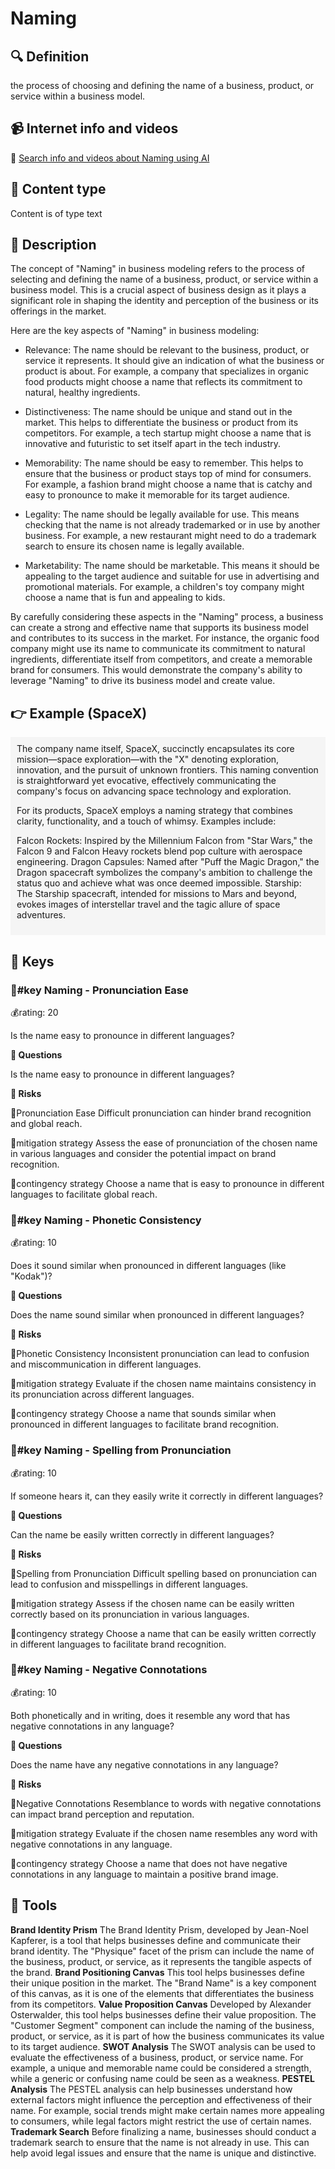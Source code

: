 
# Naming


## 🔍 Definition
the process of choosing and defining the name of a business, product, or service within a business model.


## 📹 Internet info and videos
🤖 [Search info and videos about Naming using AI](https://www.perplexity.ai/search?q=videos+about+Naming:+the+process+of+choosing+and+defining+the+name+of+a+business,+product,+or+service+within+a+business+model.
)

## 📰 Content type 
Content is of type text

## 📖 Description
The concept of "Naming" in business modeling refers to the process of selecting and defining the name of a business, product, or service within a business model. This is a crucial aspect of business design as it plays a significant role in shaping the identity and perception of the business or its offerings in the market. 

Here are the key aspects of "Naming" in business modeling:

- Relevance: The name should be relevant to the business, product, or service it represents. It should give an indication of what the business or product is about. For example, a company that specializes in organic food products might choose a name that reflects its commitment to natural, healthy ingredients.

- Distinctiveness: The name should be unique and stand out in the market. This helps to differentiate the business or product from its competitors. For example, a tech startup might choose a name that is innovative and futuristic to set itself apart in the tech industry.

- Memorability: The name should be easy to remember. This helps to ensure that the business or product stays top of mind for consumers. For example, a fashion brand might choose a name that is catchy and easy to pronounce to make it memorable for its target audience.

- Legality: The name should be legally available for use. This means checking that the name is not already trademarked or in use by another business. For example, a new restaurant might need to do a trademark search to ensure its chosen name is legally available.

- Marketability: The name should be marketable. This means it should be appealing to the target audience and suitable for use in advertising and promotional materials. For example, a children's toy company might choose a name that is fun and appealing to kids.

By carefully considering these aspects in the "Naming" process, a business can create a strong and effective name that supports its business model and contributes to its success in the market. For instance, the organic food company might use its name to communicate its commitment to natural ingredients, differentiate itself from competitors, and create a memorable brand for consumers. This would demonstrate the company's ability to leverage "Naming" to drive its business model and create value.

## 👉 Example (SpaceX)

<div style="background-color: #f5f5f5; padding: 10px;">The company name itself, SpaceX, succinctly encapsulates its core mission—space exploration—with the "X" denoting exploration, innovation, and the pursuit of unknown frontiers. This naming convention is straightforward yet evocative, effectively communicating the company's focus on advancing space technology and exploration.

For its products, SpaceX employs a naming strategy that combines clarity, functionality, and a touch of whimsy. Examples include:

Falcon Rockets: Inspired by the Millennium Falcon from "Star Wars," the Falcon 9 and Falcon Heavy rockets blend pop culture with aerospace engineering.
Dragon Capsules: Named after "Puff the Magic Dragon," the Dragon spacecraft symbolizes the company's ambition to challenge the status quo and achieve what was once deemed impossible.
Starship: The Starship spacecraft, intended for missions to Mars and beyond, evokes images of interstellar travel and the tagic allure of space adventures.
</div>

## 🔑 Keys

### 🔑#key Naming - Pronunciation Ease

💰rating: 20


Is the name easy to pronounce in different languages?

**💭 Questions**

Is the name easy to pronounce in different languages?

**🚨 Risks**

🚨Pronunciation Ease
Difficult pronunciation can hinder brand recognition and global reach.

🚨mitigation strategy
Assess the ease of pronunciation of the chosen name in various languages and consider the potential impact on brand recognition.

🚨contingency strategy
Choose a name that is easy to pronounce in different languages to facilitate global reach.


### 🔑#key Naming - Phonetic Consistency

💰rating: 10


Does it sound similar when pronounced in different languages (like "Kodak")?

**💭 Questions**

Does the name sound similar when pronounced in different languages?

**🚨 Risks**

🚨Phonetic Consistency
Inconsistent pronunciation can lead to confusion and miscommunication in different languages.

🚨mitigation strategy
Evaluate if the chosen name maintains consistency in its pronunciation across different languages.

🚨contingency strategy
Choose a name that sounds similar when pronounced in different languages to facilitate brand recognition.


### 🔑#key Naming - Spelling from Pronunciation

💰rating: 10


If someone hears it, can they easily write it correctly in different languages?

**💭 Questions**

Can the name be easily written correctly in different languages?

**🚨 Risks**

🚨Spelling from Pronunciation
Difficult spelling based on pronunciation can lead to confusion and misspellings in different languages.

🚨mitigation strategy
Assess if the chosen name can be easily written correctly based on its pronunciation in various languages.

🚨contingency strategy
Choose a name that can be easily written correctly in different languages to facilitate brand recognition.


### 🔑#key Naming - Negative Connotations

💰rating: 10


Both phonetically and in writing, does it resemble any word that has negative connotations in any language?

**💭 Questions**

Does the name have any negative connotations in any language?

**🚨 Risks**

🚨Negative Connotations
Resemblance to words with negative connotations can impact brand perception and reputation.

🚨mitigation strategy
Evaluate if the chosen name resembles any word with negative connotations in any language.

🚨contingency strategy
Choose a name that does not have negative connotations in any language to maintain a positive brand image.



## 🧰 Tools
**Brand Identity Prism**
The Brand Identity Prism, developed by Jean-Noel Kapferer, is a tool that helps businesses define and communicate their brand identity. The "Physique" facet of the prism can include the name of the business, product, or service, as it represents the tangible aspects of the brand.
**Brand Positioning Canvas**
This tool helps businesses define their unique position in the market. The "Brand Name" is a key component of this canvas, as it is one of the elements that differentiates the business from its competitors.
**Value Proposition Canvas**
Developed by Alexander Osterwalder, this tool helps businesses define their value proposition. The "Customer Segment" component can include the naming of the business, product, or service, as it is part of how the business communicates its value to its target audience.
**SWOT Analysis**
The SWOT analysis can be used to evaluate the effectiveness of a business, product, or service name. For example, a unique and memorable name could be considered a strength, while a generic or confusing name could be seen as a weakness.
**PESTEL Analysis**
The PESTEL analysis can help businesses understand how external factors might influence the perception and effectiveness of their name. For example, social trends might make certain names more appealing to consumers, while legal factors might restrict the use of certain names.
**Trademark Search**
Before finalizing a name, businesses should conduct a trademark search to ensure that the name is not already in use. This can help avoid legal issues and ensure that the name is unique and distinctive.
